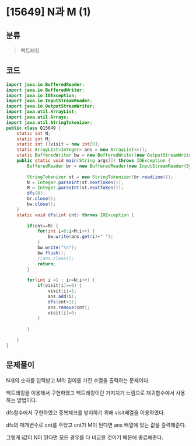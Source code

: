 # [15649] N과 M (1)

## 분류
> 백트래킹

## 코드
```java
import java.io.BufferedReader;
import java.io.BufferedWriter;
import java.io.IOException;
import java.io.InputStreamReader;
import java.io.OutputStreamWriter;
import java.util.ArrayList;
import java.util.Arrays;
import java.util.StringTokenizer;
public class Q15649 {
	static int N;
	static int M;
	static int []visit = new int[9];
	static ArrayList<Integer> ans = new ArrayList<>();
	static BufferedWriter bw = new BufferedWriter(new OutputStreamWriter(System.out));
	public static void main(String args[]) throws IOException {
		BufferedReader br = new BufferedReader(new InputStreamReader(System.in));
		
		StringTokenizer st = new StringTokenizer(br.readLine());
		N = Integer.parseInt(st.nextToken());
		M = Integer.parseInt(st.nextToken());
		dfs(0);
		br.close();
		bw.close();
	}
	static void dfs(int cnt) throws IOException {
		
		if(cnt==M) {
			for(int i=0;i<M;i++) {
				bw.write(ans.get(i)+" ");
			}
			bw.write("\n");
			bw.flush();	
			//ans.clear();
			return;
		}
		
		for(int i =1 ; i<=N;i++) {
			if(visit[i]==0) {
				visit[i]=1;
				ans.add(i);
				dfs(cnt+1);
				ans.remove(cnt);
				visit[i]=0;
			}
			
		}
		
	}
}


```

## 문제풀이

N개의 숫자를 입력받고 M의 길이를 가진 수열을 출력하는 문제이다.

백트래킹을 이용해서 구현하였고 백트래킹이란 가지치기 느낌으로 재귀함수에서 사용하는 방법이다.

dfs함수에서 구현하였고 중복체크를 방지하기 위해 visit배열을 이용하였다.

dfs의 매개변수로 cnt를 주었고 cnt가 M이 된다면 ans 배열에 있는 값을 출력해준다. 

그렇게 i값이 N이 된다면 모든 경우를 다 비교한 것이기 때문에 종료해준다.              